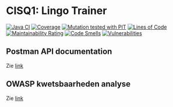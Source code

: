 # CISQ1: Lingo Trainer
[![Java CI](https://github.com/RemcoTaal/cisq1-lingo/actions/workflows/build.yml/badge.svg)](https://github.com/RemcoTaal/cisq1-lingo/actions/workflows/build.yml)
[![Coverage](https://sonarcloud.io/api/project_badges/measure?project=RemcoTaal_cisq1-lingo&metric=coverage)](https://sonarcloud.io/summary/new_code?id=RemcoTaal_cisq1-lingo)
[![Mutation tested with PIT](https://img.shields.io/badge/-Mutation%20tested%20with%20PIT-blue.svg)](http://pitest.org/)
[![Lines of Code](https://sonarcloud.io/api/project_badges/measure?project=RemcoTaal_cisq1-lingo&metric=ncloc)](https://sonarcloud.io/summary/new_code?id=RemcoTaal_cisq1-lingo)
[![Maintainability Rating](https://sonarcloud.io/api/project_badges/measure?project=RemcoTaal_cisq1-lingo&metric=sqale_rating)](https://sonarcloud.io/summary/new_code?id=RemcoTaal_cisq1-lingo)
[![Code Smells](https://sonarcloud.io/api/project_badges/measure?project=RemcoTaal_cisq1-lingo&metric=code_smells)](https://sonarcloud.io/summary/new_code?id=RemcoTaal_cisq1-lingo)
[![Vulnerabilities](https://sonarcloud.io/api/project_badges/measure?project=RemcoTaal_cisq1-lingo&metric=vulnerabilities)](https://sonarcloud.io/summary/new_code?id=RemcoTaal_cisq1-lingo)


## Postman API documentation
Zie [link](https://documenter.getpostman.com/view/4219293/UVXqDscU)

## OWASP kwetsbaarheden analyse
Zie [link](https://github.com/RemcoTaal/cisq1-lingo/blob/main/owasp-2017.md)
